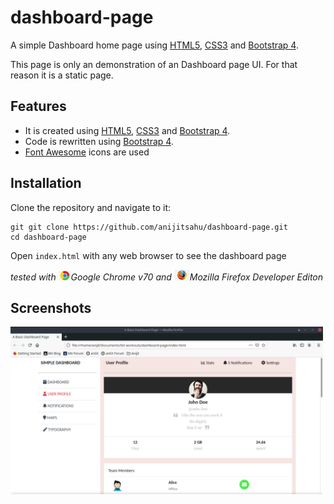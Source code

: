 # dashboard-page
A simple Dashboard home page using [HTML5](https://www.w3schools.com/html/html5_intro.asp), [CSS3](https://www.w3schools.com/css/) and [Bootstrap 4](https://getbootstrap.com/docs/4.5/getting-started/).

This page is only an demonstration of an Dashboard page UI. For that reason it is a static page.

## Features
- It is created using  [HTML5](https://www.w3schools.com/html/html5_intro.asp), [CSS3](https://www.w3schools.com/css/) and [Bootstrap 4](https://getbootstrap.com/docs/4.5/getting-started/).
- Code is rewritten using [Bootstrap 4](https://getbootstrap.com/docs/4.5/getting-started/).
- [Font Awesome](https://fontawesome.com/icons?d=gallery&p=2&m=free) icons are used

## Installation

Clone the repository and navigate to it:
```  
git git clone https://github.com/anijitsahu/dashboard-page.git
cd dashboard-page
```
Open `index.html` with any web browser to see the dashboard page
 
*tested with <img src="screenshots/chrome.png" width="20px" title="Google Chrome">Google Chrome v70 and <img src="screenshots/firefox.png" width="25px" title="Firefox Developer edition">Mozilla Firefox Developer Editon*  

## Screenshots
<img src="screenshots/Screenshot.png" width="500px" title="Dashboard page">

